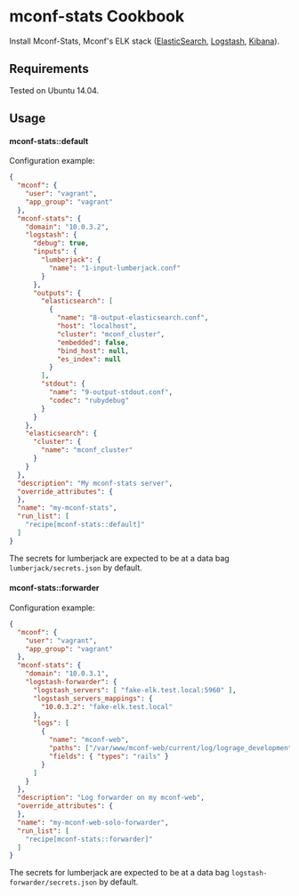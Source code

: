 mconf-stats Cookbook
=================

Install Mconf-Stats, Mconf's ELK stack ([ElasticSearch](https://www.elastic.co/products/elasticsearch), [Logstash](https://www.elastic.co/products/logstash), [Kibana](https://www.elastic.co/products/kibana)).

Requirements
------------

Tested on Ubuntu 14.04.

Usage
-----

#### mconf-stats::default

Configuration example:

```json
{
  "mconf": {
    "user": "vagrant",
    "app_group": "vagrant"
  },
  "mconf-stats": {
    "domain": "10.0.3.2",
    "logstash": {
      "debug": true,
      "inputs": {
        "lumberjack": {
          "name": "1-input-lumberjack.conf"
        }
      },
      "outputs": {
        "elasticsearch": [
          {
            "name": "8-output-elasticsearch.conf",
            "host": "localhost",
            "cluster": "mconf_cluster",
            "embedded": false,
            "bind_host": null,
            "es_index": null
          }
        ],
        "stdout": {
          "name": "9-output-stdout.conf",
          "codec": "rubydebug"
        }
      }
    },
    "elasticsearch": {
      "cluster": {
        "name": "mconf_cluster"
      }
    }
  },
  "description": "My mconf-stats server",
  "override_attributes": {
  },
  "name": "my-mconf-stats",
  "run_list": [
    "recipe[mconf-stats::default]"
  ]
}
```

The secrets for lumberjack are expected to be at a data bag `lumberjack/secrets.json` by default.

#### mconf-stats::forwarder

Configuration example:

```json
{
  "mconf": {
    "user": "vagrant",
    "app_group": "vagrant"
  },
  "mconf-stats": {
    "domain": "10.0.3.1",
    "logstash-forwarder": {
      "logstash_servers": [ "fake-elk.test.local:5960" ],
      "logstash_servers_mappings": {
        "10.0.3.2": "fake-elk.test.local"
      },
      "logs": [
        {
          "name": "mconf-web",
          "paths": ["/var/www/mconf-web/current/log/lograge_development.log"],
          "fields": { "types": "rails" }
        }
      ]
    }
  },
  "description": "Log forwarder on my mconf-web",
  "override_attributes": {
  },
  "name": "my-mconf-web-solo-forwarder",
  "run_list": [
    "recipe[mconf-stats::forwarder]"
  ]
}
```

The secrets for lumberjack are expected to be at a data bag `logstash-forwarder/secrets.json` by default.
